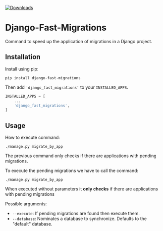 [![Downloads](https://pepy.tech/badge/django-fast-migrations)](https://pepy.tech/project/django-fast-migrations)

# Django-Fast-Migrations

Command to speed up the application of migrations in a Django project.


## Installation

Install using pip:

```
pip install django-fast-migrations
```

Then add ``'django_fast_migrations'`` to your ``INSTALLED_APPS``.

```python
INSTALLED_APPS = [
    ...
    'django_fast_migrations',
]
```

## Usage

How to execute command:

    ./manage.py migrate_by_app
    
The previous command only checks if there are applications with pending migrations.

To execute the pending migrations we have to call the command:

    ./manage.py migrate_by_app

When executed without parameters it **only checks** if there are applications with pending migrations

Possible arguments:

* ```--execute```: If pending migrations are found then execute them.
* ```--database```: Nominates a database to synchronize. Defaults to the "default" database.

